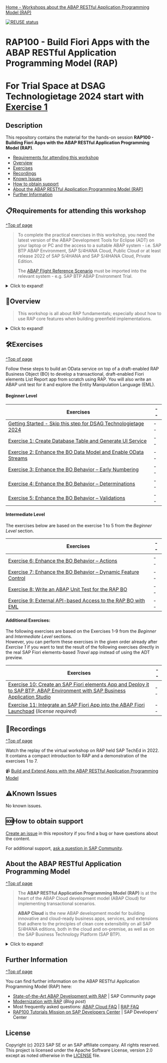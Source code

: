 [Home - Workshops about the ABAP RESTful Application Programming Model (RAP)](https://github.com/SAP-samples/abap-platform-rap-workshops/blob/main/README.md)

[![REUSE status](https://api.reuse.software/badge/github.com/SAP-samples/abap-platform-rap100)](https://api.reuse.software/info/github.com/SAP-samples/abap-platform-rap100)

<!--
# SAP-samples/repository-template
This default template for SAP Samples repositories includes files for README, LICENSE, and .reuse/dep5. All repositories on github.com/SAP-samples will be created based on this template.

# Containing Files

1. The LICENSE file:
In most cases, the license for SAP sample projects is `Apache 2.0`.

2. The .reuse/dep5 file: 
The [Reuse Tool](https://reuse.software/) must be used for your samples project. You can find the .reuse/dep5 in the project initial. Please replace the parts inside the single angle quotation marks < > by the specific information for your repository.

3. The README.md file (this file):
Please edit this file as it is the primary description file for your project. You can find some placeholder titles for sections below.
-->

# RAP100 - Build Fiori Apps with the ABAP RESTful Application Programming Model (RAP)
<!-- Please include descriptive title -->

<!--- Register repository https://api.reuse.software/register, then add REUSE badge:
[![REUSE status](https://api.reuse.software/badge/github.com/SAP-samples/REPO-NAME)](https://api.reuse.software/info/github.com/SAP-samples/REPO-NAME)
-->

# For Trial Space at DSAG Technologietage 2024 start with [Exercise 1](exercises/ex01/README.md)

## Description
<!-- Please include SEO-friendly description -->

This repository contains the material for the hands-on session **RAP100 - Building Fiori Apps with the ABAP RESTful Application Programming Model (RAP)**.

- [Requirements for attending this workshop](#requirements-for-attending-this-workshop)
- [Overview](#overview)
- [Exercises](#exercises)
- [Recordings](#recordings)
- [Known Issues](#known-issues)
- [How to obtain support](#how-to-obtain-support)
- [About the ABAP RESTful Application Programming Model (RAP)](#about-the-abap-restful-application-programming-model)
- [Further Information](#further-information)

## 📋Requirements for attending this workshop 
[^Top of page](#)

> To complete the practical exercises in this workshop, you need the latest version of the ABAP Development Tools for Eclipse (ADT) on your laptop or PC and the access to a suitable ABAP system - i.e. SAP BTP ABAP Environment, SAP S/4HANA Cloud, Public Cloud or at least release 2022 of SAP S/4HANA and SAP S/4HANA Cloud, Private Edition.
> 
> The [ABAP Flight Reference Scenario](https://github.com/SAP-samples/abap-platform-refscen-flight) must be imported into the relevant system - e.g. SAP BTP ABAP Environment Trial. 

<details>
  <summary>Click to expand!</summary>

The requirements to follow the exercises in this repository are:
1. [Install the latest Eclipse platform and the latest ABAP Development Tools (ADT) plugin](https://developers.sap.com/tutorials/abap-install-adt.html)
2. [Create an user on the SAP BTP ABAP Environment Trial](https://developers.sap.com/tutorials/abap-environment-trial-onboarding.html) (_Read exception below_)
3. [Create an ABAP Cloud Project](https://developers.sap.com/tutorials/abap-environment-create-abap-cloud-project.html)
4. [Adapt the Web Browser settings in your ADT installation](https://github.com/SAP-samples/abap-platform-rap-workshops/blob/main/requirements_rap_workshops.md#4-adapt-the-web-browser-settings-in-your-adt-installation)   

>> ⚠ **Exception regarding SAP-led events such as "ABAP Developer Day" and "SAP CodeJam"**:   
>> → A dedicated ABAP system for the hands-on workshop participants will be provided.   
>> → Access to the system details for the workshop will be provided by the instructors during the session.
>> 
</details>

## 🔎Overview

<!-- #### Current Business Scenario -->
> This workshop is all about RAP fundamentals; especially about how to use RAP core features when building greenfield implementations.

<details>
  <summary>Click to expand!</summary>
  
In this hands-on session we will guide you through the development of the OData service of a SAP Fiori elements based _Travel Processing App_ with RAP, using the _managed_ business object (BO) runtime implementation with semantic key and internal unmanaged early numbering. We will give you more details on the scenario in the different exercises.

The resulting app will look like this:

![Travel App](images/travelapp01.png)

The OData service you are going to implement is based on the _ABAP Flight Reference Scenario_. To set the business context, the scenario is the following: The department responsible for managing worldwide Travels for multiple Agencies is requesting you to build a new Fiori app with draft capabilities for processing (i.e. creating, updating and deleting) Travels.

Below is the simplified data model underlying the app.

![Travel App](images/datamodel01.png)

> **Please note**:   
> The purpose of the different exercises is to show you how to implement the different RAP core features - and less on having the perfect business scenario.
> To remove a certain complexity in the implementation, we will use a very simplified data model with only one BO node, the _Travel_ entity.   
> For implementation examples with more than one BO node, you can have a look at:
> - Workshop **[DEV260](../readme.md)**
> - RAP Development Guide on the SAP Help Portal: **[Develop Applications](https://help.sap.com/viewer/923180ddb98240829d935862025004d6/Cloud/en-US/4cff5dff7f2642cab54e993c840a163e.html)**

</details>


## 🛠Exercises
[^Top of page](#)

Follow these steps to build an OData service on top of a draft-enabled RAP Business Object (BO) to develop a transactional, draft-enabled Fiori elements List Report app from scratch using RAP. You will also write an ABAP unit test for it and explore the Entity Manipulation Language (EML).

#### Beginner Level

| Exercises | -- |
| ------------- |  -- |
| [Getting Started - Skip this step for DSAG Technologietage 2024](exercises/ex0/README.md) | -- |
| [Exercise 1: Create Database Table and Generate UI Service](exercises/ex01/README.md) | -- |
| [Exercise 2: Enhance the BO Data Model and Enable OData Streams](exercises/ex02/README.md) | -- |
| [Exercise 3: Enhance the BO Behavior – Early Numbering](exercises/ex03/README.md) | -- |
| [Exercise 4: Enhance the BO Behavior – Determinations](exercises/ex04/README.md) | -- |
| [Exercise 5: Enhance the BO Behavior – Validations](exercises/ex05/README.md) | -- |

#### Intermediate Level
The exercises below are based on the exercise 1 to 5 from the _Beginner Level_ section.

| Exercises | -- |
| ------------- |  -- |
| [Exercise 6: Enhance the BO Behavior – Actions](exercises/ex6/README.md) | -- |
| [Exercise 7: Enhance the BO Behavior – Dynamic Feature Control](exercises/ex07/README.md) | -- |
| [Exercise 8: Write an ABAP Unit Test for the RAP BO](exercises/ex08/README.md) | -- |
| [Exercise 9: External API-based Access to the RAP BO with EML](exercises/ex09/README.md) | -- |

#### Additional Exercises: 
The following exercises are based on the Exercises 1-9 from the _Beginner_ and _Intermediate Level_ sections.   
However, you can perform these exercises in the given order already after _Exercise 1_ if you want to test the result of the following exercises directly in the real SAP Fiori elements-based _Travel_ app instead of using the ADT preview.

| Exercises | -- |
| ------------- |  -- |
| [Exercise 10: Create an SAP Fiori elements App and Deploy it to SAP BTP, ABAP Environment with SAP Business Application Studio](https://developers.sap.com/tutorials/abap-environment-deploy-fiori-elements-ui.html) | -- |
| [Exercise 11: Integrate an SAP Fiori App into the ABAP Fiori Launchpad](https://developers.sap.com/tutorials/abap-environment-integrate-app-into-flp.html) (_license required_)| -- |

   
## 🔁Recordings
[^Top of page](#)

Watch the replay of the virtual workshop on RAP held SAP TechEd in 2022. It contains a compact introduction to RAP and a demonstration of the exercises 1 to 7.

📹 <a href="http://www.youtube.com/watch?feature=player_embedded&v=BNoUYkizM30" target="_blank">Build and Extend Apps with the ABAP RESTful Application Programming Model</a> 

<!--
## 📩Download and Installation
-->

## ⚠Known Issues
No known issues. 

## 🆘How to obtain support
[Create an issue](../../issues) in this repository if you find a bug or have questions about the content.
 
For additional support, [ask a question in SAP Community](https://answers.sap.com/questions/ask.html).

## About the ABAP RESTful Application Programming Model
[^Top of page](#)

> The **ABAP RESTful Application Programming Model (RAP)** is at the heart of the ABAP Cloud development model (ABAP Cloud) for implementing transactional scenarios.
> 
> **ABAP Cloud** is the new ABAP development model for building innovative and cloud-ready business apps, services, and extensions that adhere to the principles of clean core extensibility on all SAP S/4HANA editions, both in the cloud and on-premise, as well as on the SAP Business Technology Platform (SAP BTP).

<details>
<summary>Click to expand!</summary>

The _ABAP RESTful Application Programming Model_ (RAP) is an enabler for improving the user experience and innovating business processes in ABAP-based SAP solutions by leveraging SAP Fiori, SAP HANA, and the cloud. 

RAP offers a set of concepts, tools, languages, and powerful frameworks for efficiently building cloud-ready, transactional SAP Fiori apps, web APIs, and local APIs in the cloud and on-premise. It is a long-term strategic solution for ABAP development on SAP’s flagship product SAP S/4HANA, in the cloud and on-premise (as of release 1909), as well as on the SAP BTP ABAP Environment.

The illustration below shows the high-level end-to-end development stack when working with RAP.  

![RAP Big Picture](images/rap_bigpicture.png)

> **Learn more**: [Modern ABAP Development with the ABAP RESTful Application Programming Model (RAP)](https://community.sap.com/topics/abap/rap)

</details>

## Further Information
[^Top of page](#)

You can find further information on the ABAP RESTful Application Programming Model (RAP) here:
 - [State-of-the-Art ABAP Development with RAP](https://community.sap.com/topics/abap/rap) | SAP Community page   
 - [Modernization with RAP](https://blogs.sap.com/2021/10/18/modernization-with-rap/) (_Blog post_)   
 - Most frequently asked questions: [ABAP Cloud FAQ](https://community.sap.com/topics/abap/abap-cloud-faq) | [RAP FAQ](https://blogs.sap.com/2020/10/16/abap-restful-application-programming-model-faq/)    
 - [RAP100 Tutorials Mission on SAP Developers Center](https://developers.sap.com/mission.sap-fiori-abap-rap100.html) | SAP Developers' Center

<!--
## Contributing
If you wish to contribute code, offer fixes or improvements, please send a pull request. Due to legal reasons, contributors will be asked to accept a DCO when they create the first pull request to this project. This happens in an automated fashion during the submission process. SAP uses [the standard DCO text of the Linux Foundation](https://developercertificate.org/).
-->

## License
Copyright (c) 2023 SAP SE or an SAP affiliate company. All rights reserved. This project is licensed under the Apache Software License, version 2.0 except as noted otherwise in the [LICENSE](LICENSE) file.
